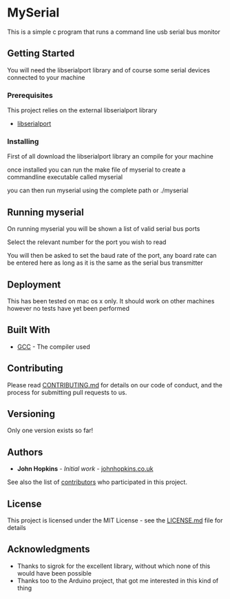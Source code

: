 # MySerial 

This is a simple c program that runs a command line usb serial bus monitor

## Getting Started

You will need the libserialport library and of course some serial devices connected to your machine

### Prerequisites

This project relies on the external libserialport library

* [libserialport](https://sigrok.org/wiki/Libserialport)

### Installing

First of all download the libserialport library an compile for your machine

once installed you can run the make file of myserial to create a commandline executable called myserial

you can then run myserial using the complete path or ./myserial

## Running myserial 

On running myserial you will be shown a list of valid serial bus ports

Select the relevant number for the port you wish to read

You will then be asked to set the baud rate of the port, any board rate can be entered here as long as it is the same as the serial bus transmitter

## Deployment

This has been tested on mac os x only. It should work on other machines however no tests have yet been performed

## Built With

* [GCC](http://gcc.gnu.org) - The compiler used

## Contributing

Please read [CONTRIBUTING.md](https://gist.github.com/PurpleBooth/b24679402957c63ec426) for details on our code of conduct, and the process for submitting pull requests to us.

## Versioning

Only one version exists so far!

## Authors

* **John Hopkins** - *Initial work* - [johnhopkins.co.uk](https://www.johnhopkins.co.uk)

See also the list of [contributors](https://github.com/johnhopkins/myserial/contributors) who participated in this project.

## License

This project is licensed under the MIT License - see the [LICENSE.md](LICENSE.md) file for details

## Acknowledgments

* Thanks to sigrok for the excellent library, without which none of this would have been possible 
* Thanks too to the Arduino project, that got me interested in this kind of thing 
